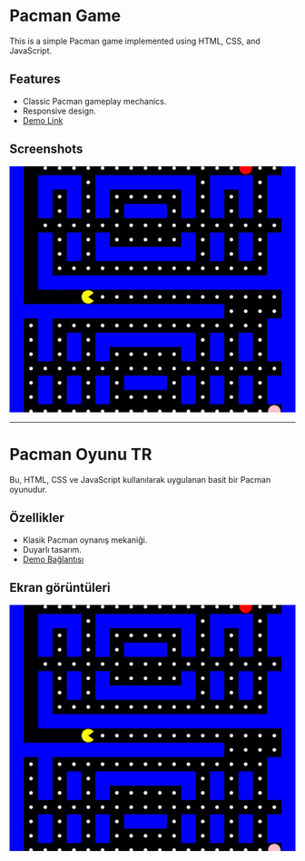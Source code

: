# Pacman Game

This is a simple Pacman game implemented using HTML, CSS, and JavaScript.

## Features
- Classic Pacman gameplay mechanics.
- Responsive design.
- [Demo Link](https://t-vulpes.github.io/pacman_game/)

## Screenshots
![Gameplay Screenshot](https://github.com/T-vulpes/pacman_game/blob/main/sc.JPG)

------------------------------------------

# Pacman Oyunu TR

Bu, HTML, CSS ve JavaScript kullanılarak uygulanan basit bir Pacman oyunudur.

## Özellikler
- Klasik Pacman oynanış mekaniği.
- Duyarlı tasarım.
- [Demo Bağlantısı](https://t-vulpes.github.io/pacman_game/)

## Ekran görüntüleri
![Oyun Ekran Görüntüsü](https://github.com/T-vulpes/pacman_game/blob/main/sc.JPG)

